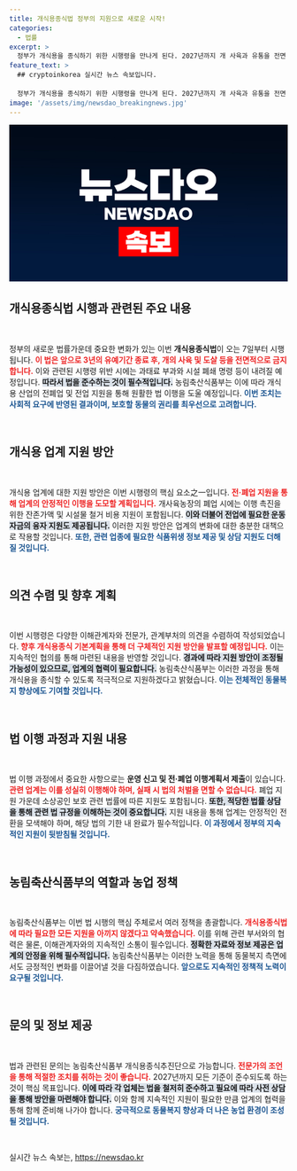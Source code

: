 ```yaml
---
title: 개식용종식법 정부의 지원으로 새로운 시작!
categories:
  - 법률
excerpt: >
  정부가 개식용을 종식하기 위한 시행령을 만나게 된다. 2027년까지 개 사육과 유통을 전면 금지하고, 업계 전환을 지원하는 다양한 방안을 마련했다. 법의 빠른 정착과 성공적인 전환을 위한 모든 준비가 시작된다!
feature_text: >
  ## cryptoinkorea 실시간 뉴스 속보입니다.

  정부가 개식용을 종식하기 위한 시행령을 만나게 된다. 2027년까지 개 사육과 유통을 전면 금지하고, 업계 전환을 지원하는 다양한 방안을 마련했다. 법의 빠른 정착과 성공적인 전환을 위한 모든 준비가 시작된다!
image: '/assets/img/newsdao_breakingnews.jpg'
---
```


<p><img src="/assets/img/newsdao_breakingnews.jpg" alt="cryptoinkorea 속보" /></p>

<h2 data-ke-size="size26">개식용종식법 시행과 관련된 주요 내용</h2>

<p data-ke-size="size16">&nbsp;</p>

<p>정부의 새로운 법률가운데 중요한 변화가 있는 이번 <strong>개식용종식법</strong>이 오는 7일부터 시행됩니다. <b><span style="color: #ee2323;">이 법은 앞으로 3년의 유예기간 종료 후, 개의 사육 및 도살 등을 전면적으로 금지합니다.</span></b> 이와 관련된 시행령 위반 시에는 과태료 부과와 시설 폐쇄 명령 등이 내려질 예정입니다. <b><span style="background-color: #21538527;">따라서 법을 준수하는 것이 필수적입니다.</span></b> 농림축산식품부는 이에 따라 개식용 산업의 전폐업 및 전업 지원을 통해 원활한 법 이행을 도울 예정입니다. <b><span style="color: #1a5490;">이번 조치는 사회적 요구에 반영된 결과이며, 보호할 동물의 권리를 최우선으로 고려합니다.</span></b></p>

<p data-ke-size="size16">&nbsp;</p>

<h2 data-ke-size="size26">개식용 업계 지원 방안</h2>

<p data-ke-size="size16">&nbsp;</p>

<p>개식용 업계에 대한 지원 방안은 이번 시행령의 핵심 요소之一입니다. <b><span style="color: #ee2323;">전·폐업 지원을 통해 업계의 안정적인 이행을 도모할 계획입니다.</span></b> 개사육농장의 폐업 시에는 이행 촉진을 위한 잔존가액 및 시설물 철거 비용 지원이 포함됩니다. <b><span style="background-color: #21538527;">이와 더불어 전업에 필요한 운동자금의 융자 지원도 제공됩니다.</span></b> 이러한 지원 방안은 업계의 변화에 대한 충분한 대책으로 작용할 것입니다. <b><span style="color: #1a5490;">또한, 관련 업종에 필요한 식품위생 정보 제공 및 상담 지원도 더해질 것입니다.</span></b></p>

<p data-ke-size="size16">&nbsp;</p>

<h2 data-ke-size="size26">의견 수렴 및 향후 계획</h2>

<p data-ke-size="size16">&nbsp;</p>

<p>이번 시행령은 다양한 이해관계자와 전문가, 관계부처의 의견을 수렴하여 작성되었습니다. <b><span style="color: #ee2323;">향후 개식용종식 기본계획을 통해 더 구체적인 지원 방안을 발표할 예정입니다.</span></b> 이는 지속적인 협의를 통해 마련된 내용을 반영할 것입니다. <b><span style="background-color: #21538527;">경과에 따라 지원 방안이 조정될 가능성이 있으므로, 업계의 협력이 필요합니다.</span></b> 농림축산식품부는 이러한 과정을 통해 개식용을 종식할 수 있도록 적극적으로 지원하겠다고 밝혔습니다. <b><span style="color: #1a5490;">이는 전체적인 동물복지 향상에도 기여할 것입니다.</span></b></p>

<p data-ke-size="size16">&nbsp;</p>

<h2 data-ke-size="size26">법 이행 과정과 지원 내용</h2>

<p data-ke-size="size16">&nbsp;</p>

<p>법 이행 과정에서 중요한 사항으로는 <strong>운영 신고 및 전·폐업 이행계획서 제출</strong>이 있습니다. <b><span style="color: #ee2323;">관련 업계는 이를 성실히 이행해야 하며, 실패 시 법의 처벌을 면할 수 없습니다.</span></b> 폐업 지원 가운데 소상공인 보호 관련 법률에 따른 지원도 포함됩니다. <b><span style="background-color: #21538527;">또한, 적당한 법률 상담을 통해 관련 법 규정을 이해하는 것이 중요합니다.</span></b> 지원 내용을 통해 업계는 안정적인 전환을 모색해야 하며, 해당 법의 기한 내 완료가 필수적입니다. <b><span style="color: #1a5490;">이 과정에서 정부의 지속적인 지원이 뒷받침될 것입니다.</span></b></p>

<p data-ke-size="size16">&nbsp;</p>

<h2 data-ke-size="size26">농림축산식품부의 역할과 농업 정책</h2>

<p data-ke-size="size16">&nbsp;</p>

<p>농림축산식품부는 이번 법 시행의 핵심 주체로서 여러 정책을 총괄합니다. <b><span style="color: #ee2323;">개식용종식법에 따라 필요한 모든 지원을 아끼지 않겠다고 약속했습니다.</span></b> 이를 위해 관련 부서와의 협력은 물론, 이해관계자와의 지속적인 소통이 필수입니다. <b><span style="background-color: #21538527;">정확한 자료와 정보 제공은 업계의 안정을 위해 필수적입니다.</span></b> 농림축산식품부는 이러한 노력을 통해 동물복지 측면에서도 긍정적인 변화를 이끌어낼 것을 다짐하였습니다. <b><span style="color: #1a5490;">앞으로도 지속적인 정책적 노력이 요구될 것입니다.</span></b></p>

<p data-ke-size="size16">&nbsp;</p>

<h2 data-ke-size="size26">문의 및 정보 제공</h2>

<p data-ke-size="size16">&nbsp;</p>

<p>법과 관련된 문의는 농림축산식품부 개식용종식추진단으로 가능합니다. <b><span style="color: #ee2323;">전문가의 조언을 통해 적절한 조치를 취하는 것이 좋습니다.</span></b> 2027년까지 모든 기준이 준수되도록 하는 것이 핵심 목표입니다. <b><span style="background-color: #21538527;">이에 따라 각 업체는 법을 철저히 준수하고 필요에 따라 사전 상담을 통해 방안을 마련해야 합니다.</span></b> 이와 함께 지속적인 지원이 필요한 만큼 업계의 협력을 통해 함께 준비해 나가야 합니다. <b><span style="color: #1a5490;">궁극적으로 동물복지 향상과 더 나은 농업 환경이 조성될 것입니다.</span></b></p>

<p data-ke-size="size16">&nbsp;</p>
실시간 뉴스 속보는, <a href="https://newsdao.kr" rel="dofollow">https://newsdao.kr</a>


